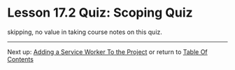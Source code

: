 # Lesson 17.2 Quiz: Scoping Quiz

skipping, no value in taking course notes on this quiz.

- - -
Next up: [Adding a Service Worker To the Project](ND024_Part2_Lesson17_03.md) or return to [Table Of Contents](./ND024_TableOfContents.md)
